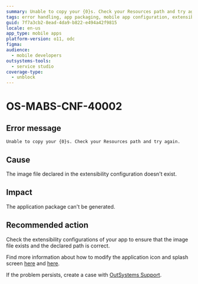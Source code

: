 ```yaml
---
summary: Unable to copy your {0}s. Check your Resources path and try again.
tags: error handling, app packaging, mobile app configuration, extensibility configurations, support procedures
guid: 7f7a3cb2-8ead-4da9-b822-e494a42f9815
locale: en-us
app_type: mobile apps
platform-version: o11, odc
figma:
audience:
  - mobile developers
outsystems-tools:
  - service studio
coverage-type:
  - unblock
---
```


# OS-MABS-CNF-40002

## Error message

`Unable to copy your {0}s. Check your Resources path and try again.`

## Cause

The image file declared in the extensibility configuration doesn't exist.

## Impact

The application package can't be generated.

## Recommended action

Check the extensibility configurations of your app to ensure that the image file exists and the declared path is correct.

Find more information about how to modify the application icon and splash screen [here](https://success.outsystems.com/Documentation/11/Delivering_Mobile_Apps/Customize_Your_Mobile_App/Modify_the_App_Icon) and [here](https://success.outsystems.com/Documentation/11/Delivering_Mobile_Apps/Customize_Your_Mobile_App/Use_Custom_Splash_Screens).

If the problem persists, create a case with [OutSystems Support](https://www.outsystems.com/support/portal/open-support-case?ErrorCode=OS-MABS-CNF-40002).
